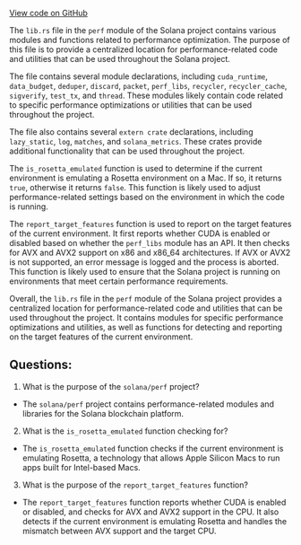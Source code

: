 [View code on GitHub](https://github.com/solana-labs/solana/blob/master/perf/src/lib.rs)

The `lib.rs` file in the `perf` module of the Solana project contains various modules and functions related to performance optimization. The purpose of this file is to provide a centralized location for performance-related code and utilities that can be used throughout the Solana project.

The file contains several module declarations, including `cuda_runtime`, `data_budget`, `deduper`, `discard`, `packet`, `perf_libs`, `recycler`, `recycler_cache`, `sigverify`, `test_tx`, and `thread`. These modules likely contain code related to specific performance optimizations or utilities that can be used throughout the project.

The file also contains several `extern crate` declarations, including `lazy_static`, `log`, `matches`, and `solana_metrics`. These crates provide additional functionality that can be used throughout the project.

The `is_rosetta_emulated` function is used to determine if the current environment is emulating a Rosetta environment on a Mac. If so, it returns `true`, otherwise it returns `false`. This function is likely used to adjust performance-related settings based on the environment in which the code is running.

The `report_target_features` function is used to report on the target features of the current environment. It first reports whether CUDA is enabled or disabled based on whether the `perf_libs` module has an API. It then checks for AVX and AVX2 support on x86 and x86_64 architectures. If AVX or AVX2 is not supported, an error message is logged and the process is aborted. This function is likely used to ensure that the Solana project is running on environments that meet certain performance requirements.

Overall, the `lib.rs` file in the `perf` module of the Solana project provides a centralized location for performance-related code and utilities that can be used throughout the project. It contains modules for specific performance optimizations and utilities, as well as functions for detecting and reporting on the target features of the current environment.
## Questions: 
 1. What is the purpose of the `solana/perf` project?
- The `solana/perf` project contains performance-related modules and libraries for the Solana blockchain platform.

2. What is the `is_rosetta_emulated` function checking for?
- The `is_rosetta_emulated` function checks if the current environment is emulating Rosetta, a technology that allows Apple Silicon Macs to run apps built for Intel-based Macs.

3. What is the purpose of the `report_target_features` function?
- The `report_target_features` function reports whether CUDA is enabled or disabled, and checks for AVX and AVX2 support in the CPU. It also detects if the current environment is emulating Rosetta and handles the mismatch between AVX support and the target CPU.
